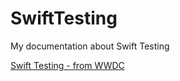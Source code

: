 # SwiftTesting
My documentation about Swift Testing

[Swift Testing - from WWDC](https://github.com/ceboolion/SwiftTesting/blob/main/Files/Basics.md)
